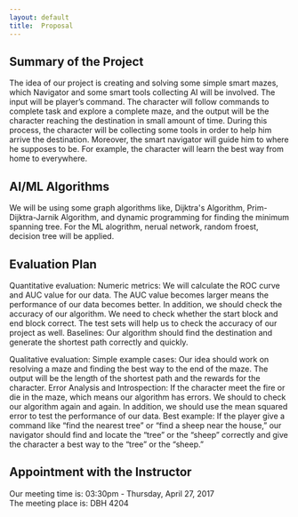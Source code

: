 ```yaml
---
layout: default
title:  Proposal
---
```


## Summary of the Project

The idea of our project is creating and solving some simple smart mazes, which Navigator and some smart tools collecting AI will be involved. The input will be player’s command. The character will follow commands to complete task and explore a complete maze, and the output will be the character reaching the destination in small amount of time. During this process, the character will be collecting some tools in order to help him arrive the destination. Moreover, the smart navigator will guide him to where he supposes to be. For example, the character will learn the best way from home to everywhere.

## AI/ML Algorithms

We will be using some graph algorithms like, Dijktra's Algorithm, Prim-Dijktra-Jarnik Algorithm, and dynamic programming for finding the minimum spanning tree. For the ML alogrithm, nerual network, random froest, decision tree will be applied.

## Evaluation Plan

Quantitative evaluation: 
Numeric metrics: We will calculate the ROC curve and AUC value for our data. The AUC value becomes larger means the performance of our data becomes better. In addition, we should check the accuracy of our algorithm. We need to check whether the start block and end block correct. The test sets will help us to check the accuracy of our project as well. 
Baselines: Our algorithm should find the destination and generate the shortest path correctly and quickly. 

Qualitative evaluation:
Simple example cases: Our idea should work on resolving a maze and finding the best way to the end of the maze. The output will be the length of the shortest path and the rewards for the character.
Error Analysis and Introspection: If the character meet the fire or die in the maze, which means our algorithm has errors. We should to check our algorithm again and again. In addition, we should use the mean squared error to test the performance of our data.
Best example: If the player give a command like “find the nearest tree” or “find a sheep near the house,” our navigator should find and locate the “tree” or the “sheep” correctly and give the character a best way to the “tree” or the “sheep.”


## Appointment with the Instructor

Our meeting time is: 03:30pm - Thursday, April 27, 2017  
The meeting place is: DBH 4204

